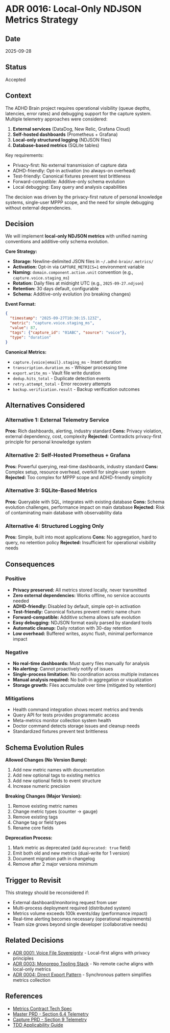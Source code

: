 # ADR 0016: Local-Only NDJSON Metrics Strategy

## Date
2025-09-28

## Status
Accepted

## Context

The ADHD Brain project requires operational visibility (queue depths, latencies, error rates) and debugging support for the capture system. Multiple telemetry approaches were considered:

1. **External services** (DataDog, New Relic, Grafana Cloud)
2. **Self-hosted dashboards** (Prometheus + Grafana)
3. **Local-only structured logging** (NDJSON files)
4. **Database-based metrics** (SQLite tables)

Key requirements:
- Privacy-first: No external transmission of capture data
- ADHD-friendly: Opt-in activation (no always-on overhead)
- Test-friendly: Canonical fixtures prevent test brittleness
- Forward-compatible: Additive-only schema evolution
- Local debugging: Easy query and analysis capabilities

The decision was driven by the privacy-first nature of personal knowledge systems, single-user MPPP scope, and the need for simple debugging without external dependencies.

## Decision

We will implement **local-only NDJSON metrics** with unified naming conventions and additive-only schema evolution.

**Core Strategy:**
- **Storage:** Newline-delimited JSON files in `~/.adhd-brain/.metrics/`
- **Activation:** Opt-in via `CAPTURE_METRICS=1` environment variable
- **Naming:** `domain.component.action.unit` convention (e.g., `capture.voice.staging_ms`)
- **Rotation:** Daily files at midnight UTC (e.g., `2025-09-27.ndjson`)
- **Retention:** 30 days default, configurable
- **Schema:** Additive-only evolution (no breaking changes)

**Event Format:**
```json
{
  "timestamp": "2025-09-27T10:30:15.123Z",
  "metric": "capture.voice.staging_ms",
  "value": 87,
  "tags": {"capture_id": "01ABC", "source": "voice"},
  "type": "duration"
}
```

**Canonical Metrics:**
- `capture.{voice|email}.staging_ms` - Insert duration
- `transcription.duration_ms` - Whisper processing time
- `export.write_ms` - Vault file write duration
- `dedup.hits_total` - Duplicate detection events
- `retry.attempt_total` - Error recovery attempts
- `backup.verification.result` - Backup verification outcomes

## Alternatives Considered

### Alternative 1: External Telemetry Service
**Pros:** Rich dashboards, alerting, industry standard
**Cons:** Privacy violation, external dependency, cost, complexity
**Rejected:** Contradicts privacy-first principle for personal knowledge system

### Alternative 2: Self-Hosted Prometheus + Grafana
**Pros:** Powerful querying, real-time dashboards, industry standard
**Cons:** Complex setup, resource overhead, overkill for single-user system
**Rejected:** Too complex for MPPP scope and ADHD-friendly simplicity

### Alternative 3: SQLite-Based Metrics
**Pros:** Queryable with SQL, integrates with existing database
**Cons:** Schema evolution challenges, performance impact on main database
**Rejected:** Risk of contaminating main database with observability data

### Alternative 4: Structured Logging Only
**Pros:** Simple, built into most applications
**Cons:** No aggregation, hard to query, no retention policy
**Rejected:** Insufficient for operational visibility needs

## Consequences

### Positive
- **Privacy preserved:** All metrics stored locally, never transmitted
- **Zero external dependencies:** Works offline, no service accounts needed
- **ADHD-friendly:** Disabled by default, simple opt-in activation
- **Test-friendly:** Canonical fixtures prevent metric name churn
- **Forward-compatible:** Additive schema allows safe evolution
- **Easy debugging:** NDJSON format easily parsed by standard tools
- **Automatic cleanup:** Daily rotation with 30-day retention
- **Low overhead:** Buffered writes, async flush, minimal performance impact

### Negative
- **No real-time dashboards:** Must query files manually for analysis
- **No alerting:** Cannot proactively notify of issues
- **Single-process limitation:** No coordination across multiple instances
- **Manual analysis required:** No built-in aggregation or visualization
- **Storage growth:** Files accumulate over time (mitigated by retention)

### Mitigations
- Health command integration shows recent metrics and trends
- Query API for tests provides programmatic access
- Meta-metrics monitor collection system health
- Doctor command detects storage issues and cleanup needs
- Standardized fixtures prevent test brittleness

## Schema Evolution Rules

**Allowed Changes (No Version Bump):**
1. Add new metric names with documentation
2. Add new optional tags to existing metrics
3. Add new optional fields to event structure
4. Increase numeric precision

**Breaking Changes (Major Version):**
1. Remove existing metric names
2. Change metric types (counter → gauge)
3. Remove existing tags
4. Change tag or field types
5. Rename core fields

**Deprecation Process:**
1. Mark metric as deprecated (add `deprecated: true` field)
2. Emit both old and new metrics (dual-write for 1 version)
3. Document migration path in changelog
4. Remove after 2 major versions minimum

## Trigger to Revisit

This strategy should be reconsidered if:
- External dashboard/monitoring request from user
- Multi-process deployment required (distributed system)
- Metrics volume exceeds 100k events/day (performance impact)
- Real-time alerting becomes necessary (operational requirements)
- Team size grows beyond single developer (collaborative needs)

## Related Decisions
- [ADR 0001: Voice File Sovereignty](./0001-voice-file-sovereignty.md) - Local-first aligns with privacy principles
- [ADR 0003: Monorepo Tooling Stack](./0003-monorepo-tooling-stack.md) - No remote cache aligns with local-only metrics
- [ADR 0004: Direct Export Pattern](./0004-direct-export-pattern.md) - Synchronous pattern simplifies metrics collection

## References
- [Metrics Contract Tech Spec](/Users/nathanvale/code/adhd-brain/docs/cross-cutting/spec-metrics-contract-tech.md)
- [Master PRD - Section 6.4 Telemetry](/Users/nathanvale/code/adhd-brain/docs/master/prd-master.md)
- [Capture PRD - Section 9 Telemetry](/Users/nathanvale/code/adhd-brain/docs/features/capture/prd-capture.md)
- [TDD Applicability Guide](/Users/nathanvale/code/adhd-brain/docs/guides/guide-tdd-applicability.md)